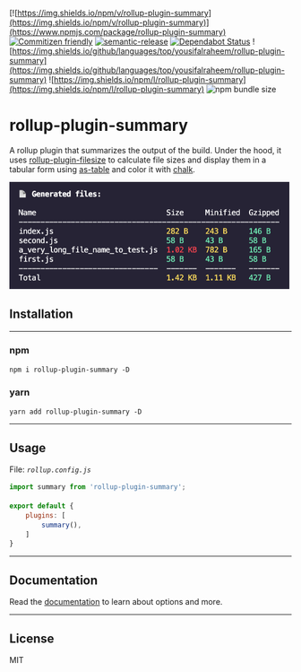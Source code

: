 [![https://img.shields.io/npm/v/rollup-plugin-summary](https://img.shields.io/npm/v/rollup-plugin-summary)](https://www.npmjs.com/package/rollup-plugin-summary)
[![Commitizen friendly](https://img.shields.io/badge/commitizen-friendly-brightgreen.svg)](http://commitizen.github.io/cz-cli/)
[![semantic-release](https://img.shields.io/badge/%20%20%F0%9F%93%A6%F0%9F%9A%80-semantic--release-e10079.svg)](https://github.com/semantic-release/semantic-release)
[![Dependabot Status](https://api.dependabot.com/badges/status?host=github&repo=sebgroup/frontend-tools)](https://dependabot.com)
![https://img.shields.io/github/languages/top/yousifalraheem/rollup-plugin-summary](https://img.shields.io/github/languages/top/yousifalraheem/rollup-plugin-summary)
![https://img.shields.io/npm/l/rollup-plugin-summary](https://img.shields.io/npm/l/rollup-plugin-summary)
![npm bundle size](https://img.shields.io/bundlephobia/minzip/rollup-plugin-summary)

# rollup-plugin-summary
A rollup plugin that summarizes the output of the build. Under the hood, it uses [rollup-plugin-filesize](https://www.npmjs.com/package/rollup-plugin-filesize) to calculate file sizes and display them in a tabular form using [as-table](https://www.npmjs.com/package/as-table) and color it with [chalk](https://www.npmjs.com/package/chalk).

<img src="docs/assets/sample_output.png" alt="Sample output" style="max-width: 500px" />

## Installation

<hr/>

### npm

```terminal
npm i rollup-plugin-summary -D
```

### yarn

```terminal
yarn add rollup-plugin-summary -D
```

<hr/>

## Usage

File: *`rollup.config.js`*

```javascript
import summary from 'rollup-plugin-summary';

export default {
    plugins: [
        summary(),
    ]
}
```

<!-- REMOVE -->

<hr/>

## Documentation

Read the [documentation](https://yousifalraheem.github.io/rollup-plugin-summary/) to learn about options and more.

<hr/>

## License

MIT